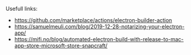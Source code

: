 Usefull links:
- https://github.com/marketplace/actions/electron-builder-action
- https://samuelmeuli.com/blog/2019-12-28-notarizing-your-electron-app/
- https://mifi.no/blog/automated-electron-build-with-release-to-mac-app-store-microsoft-store-snapcraft/